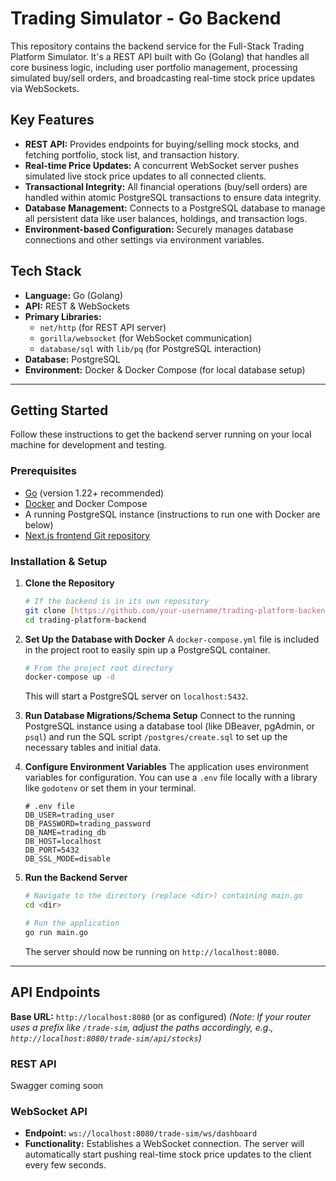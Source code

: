 # Trading Simulator - Go Backend

This repository contains the backend service for the Full-Stack Trading Platform Simulator. It's a REST API built with Go (Golang) that handles all core business logic, including user portfolio management, processing simulated buy/sell orders, and broadcasting real-time stock price updates via WebSockets.

## Key Features

- **REST API:** Provides endpoints for buying/selling mock stocks, and fetching portfolio, stock list, and transaction history.
- **Real-time Price Updates:** A concurrent WebSocket server pushes simulated live stock price updates to all connected clients.
- **Transactional Integrity:** All financial operations (buy/sell orders) are handled within atomic PostgreSQL transactions to ensure data integrity.
- **Database Management:** Connects to a PostgreSQL database to manage all persistent data like user balances, holdings, and transaction logs.
- **Environment-based Configuration:** Securely manages database connections and other settings via environment variables.

## Tech Stack

- **Language:** Go (Golang)
- **API:** REST & WebSockets
- **Primary Libraries:**
  - `net/http` (for REST API server)
  - `gorilla/websocket` (for WebSocket communication)
  - `database/sql` with `lib/pq` (for PostgreSQL interaction)
- **Database:** PostgreSQL
- **Environment:** Docker & Docker Compose (for local database setup)

---

## Getting Started

Follow these instructions to get the backend server running on your local machine for development and testing.

### Prerequisites

- [Go](https://go.dev/dl/) (version 1.22+ recommended)
- [Docker](https://www.docker.com/products/docker-desktop/) and Docker Compose
- A running PostgreSQL instance (instructions to run one with Docker are below)
- [Next.js frontend Git repository](https://github.com/ashutoshDhopte/trading_platform_frontend)

### Installation & Setup

1.  **Clone the Repository**
    ```bash
    # If the backend is in its own repository
    git clone [https://github.com/your-username/trading-platform-backend.git](https://github.com/your-username/trading-platform-backend.git)
    cd trading-platform-backend
    ```

2.  **Set Up the Database with Docker**
    A `docker-compose.yml` file is included in the project root to easily spin up a PostgreSQL container.
    ```bash
    # From the project root directory
    docker-compose up -d
    ```
    This will start a PostgreSQL server on `localhost:5432`.

3.  **Run Database Migrations/Schema Setup**
    Connect to the running PostgreSQL instance using a database tool (like DBeaver, pgAdmin, or `psql`) and run the SQL script `/postgres/create.sql` to set up the necessary tables and initial data.

4.  **Configure Environment Variables**
    The application uses environment variables for configuration. You can use a `.env` file locally with a library like `godotenv` or set them in your terminal.
    ```env
    # .env file
    DB_USER=trading_user
    DB_PASSWORD=trading_password
    DB_NAME=trading_db
    DB_HOST=localhost
    DB_PORT=5432
    DB_SSL_MODE=disable
    ```

5.  **Run the Backend Server**
    ```bash
    # Navigate to the directory (replace <dir>) containing main.go
    cd <dir>
    
    # Run the application
    go run main.go
    ```
    The server should now be running on `http://localhost:8080`.

---

## API Endpoints

**Base URL:** `http://localhost:8080` (or as configured)
*(Note: If your router uses a prefix like `/trade-sim`, adjust the paths accordingly, e.g., `http://localhost:8080/trade-sim/api/stocks`)*

### REST API
  Swagger coming soon


### WebSocket API

-   **Endpoint:** `ws://localhost:8080/trade-sim/ws/dashboard`
-   **Functionality:** Establishes a WebSocket connection. The server will automatically start pushing real-time stock price updates to the client every few seconds.

